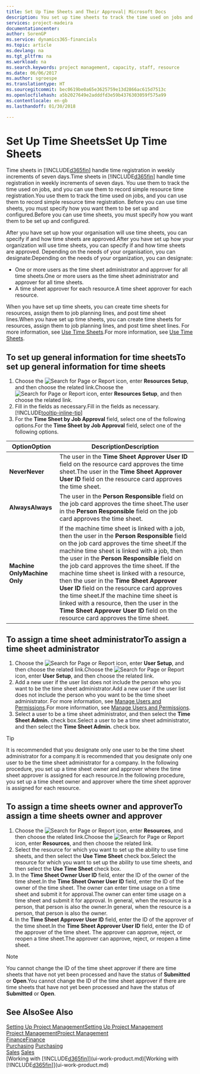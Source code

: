```yaml
---
title: Set Up Time Sheets and Their Approval| Microsoft Docs
description: You set up time sheets to track the time used on jobs and using resources, helping you with project management, staffing, and capacity
services: project-madeira
documentationcenter: 
author: SorenGP
ms.service: dynamics365-financials
ms.topic: article
ms.devlang: na
ms.tgt_pltfrm: na
ms.workload: na
ms.search.keywords: project management, capacity, staff, resource
ms.date: 06/06/2017
ms.author: sgroespe
ms.translationtype: HT
ms.sourcegitcommit: bec0619be0a65e3625759e13d2866ac615d7513c
ms.openlocfilehash: a5b2027649e2adddfd3e59b4376303059f575a99
ms.contentlocale: en-gb
ms.lasthandoff: 01/30/2018

---
```

# <a name="set-up-time-sheets"></a><span data-ttu-id="6559f-103">Set Up Time Sheets</span><span class="sxs-lookup"><span data-stu-id="6559f-103">Set Up Time Sheets</span></span>
<span data-ttu-id="6559f-104">Time sheets in [!INCLUDE[d365fin](includes/d365fin_md.md)] handle time registration in weekly increments of seven days.</span><span class="sxs-lookup"><span data-stu-id="6559f-104">Time sheets in [!INCLUDE[d365fin](includes/d365fin_md.md)] handle time registration in weekly increments of seven days.</span></span> <span data-ttu-id="6559f-105">You use them to track the time used on jobs, and you can use them to record simple resource time registration.</span><span class="sxs-lookup"><span data-stu-id="6559f-105">You use them to track the time used on jobs, and you can use them to record simple resource time registration.</span></span> <span data-ttu-id="6559f-106">Before you can use time sheets, you must specify how you want them to be set up and configured.</span><span class="sxs-lookup"><span data-stu-id="6559f-106">Before you can use time sheets, you must specify how you want them to be set up and configured.</span></span>

<span data-ttu-id="6559f-107">After you have set up how your organisation will use time sheets, you can specify if and how time sheets are approved.</span><span class="sxs-lookup"><span data-stu-id="6559f-107">After you have set up how your organization will use time sheets, you can specify if and how time sheets are approved.</span></span> <span data-ttu-id="6559f-108">Depending on the needs of your organisation, you can designate:</span><span class="sxs-lookup"><span data-stu-id="6559f-108">Depending on the needs of your organization, you can designate:</span></span>

* <span data-ttu-id="6559f-109">One or more users as the time sheet administrator and approver for all time sheets.</span><span class="sxs-lookup"><span data-stu-id="6559f-109">One or more users as the time sheet administrator and approver for all time sheets.</span></span>
* <span data-ttu-id="6559f-110">A time sheet approver for each resource.</span><span class="sxs-lookup"><span data-stu-id="6559f-110">A time sheet approver for each resource.</span></span>

<span data-ttu-id="6559f-111">When you have set up time sheets, you can create time sheets for resources, assign them to job planning lines, and post time sheet lines.</span><span class="sxs-lookup"><span data-stu-id="6559f-111">When you have set up time sheets, you can create time sheets for resources, assign them to job planning lines, and post time sheet lines.</span></span> <span data-ttu-id="6559f-112">For more information, see [Use Time Sheets](projects-how-use-time-sheets.md).</span><span class="sxs-lookup"><span data-stu-id="6559f-112">For more information, see [Use Time Sheets](projects-how-use-time-sheets.md).</span></span>

## <a name="to-set-up-general-information-for-time-sheets"></a><span data-ttu-id="6559f-113">To set up general information for time sheets</span><span class="sxs-lookup"><span data-stu-id="6559f-113">To set up general information for time sheets</span></span>
1. <span data-ttu-id="6559f-114">Choose the ![Search for Page or Report](media/ui-search/search_small.png "Search for Page or Report icon") icon, enter **Resources Setup**, and then choose the related link.</span><span class="sxs-lookup"><span data-stu-id="6559f-114">Choose the ![Search for Page or Report](media/ui-search/search_small.png "Search for Page or Report icon") icon, enter **Resources Setup**, and then choose the related link.</span></span>  
2. <span data-ttu-id="6559f-115">Fill in the fields as necessary.</span><span class="sxs-lookup"><span data-stu-id="6559f-115">Fill in the fields as necessary.</span></span> [!INCLUDE[tooltip-inline-tip](includes/tooltip-inline-tip_md.md)]
3. <span data-ttu-id="6559f-116">For the **Time Sheet by Job Approval** field, select one of the following options.</span><span class="sxs-lookup"><span data-stu-id="6559f-116">For the **Time Sheet by Job Approval** field, select one of the following options.</span></span>

| <span data-ttu-id="6559f-117">Option</span><span class="sxs-lookup"><span data-stu-id="6559f-117">Option</span></span> | <span data-ttu-id="6559f-118">Description</span><span class="sxs-lookup"><span data-stu-id="6559f-118">Description</span></span> |
| --- | --- |
| <span data-ttu-id="6559f-119">**Never**</span><span class="sxs-lookup"><span data-stu-id="6559f-119">**Never**</span></span> |<span data-ttu-id="6559f-120">The user in the **Time Sheet Approver User ID** field on the resource card approves the time sheet.</span><span class="sxs-lookup"><span data-stu-id="6559f-120">The user in the **Time Sheet Approver User ID** field on the resource card approves the time sheet.</span></span> |
| <span data-ttu-id="6559f-121">**Always**</span><span class="sxs-lookup"><span data-stu-id="6559f-121">**Always**</span></span> |<span data-ttu-id="6559f-122">The user in the **Person Responsible** field on the job card approves the time sheet.</span><span class="sxs-lookup"><span data-stu-id="6559f-122">The user in the **Person Responsible** field on the job card approves the time sheet.</span></span> |
| <span data-ttu-id="6559f-123">**Machine Only**</span><span class="sxs-lookup"><span data-stu-id="6559f-123">**Machine Only**</span></span> |<span data-ttu-id="6559f-124">If the machine time sheet is linked with a job, then the user in the **Person Responsible** field on the job card approves the time sheet.</span><span class="sxs-lookup"><span data-stu-id="6559f-124">If the machine time sheet is linked with a job, then the user in the **Person Responsible** field on the job card approves the time sheet.</span></span> <span data-ttu-id="6559f-125">If the machine time sheet is linked with a resource, then the user in the **Time Sheet Approver User ID** field on the resource card approves the time sheet.</span><span class="sxs-lookup"><span data-stu-id="6559f-125">If the machine time sheet is linked with a resource, then the user in the **Time Sheet Approver User ID** field on the resource card approves the time sheet.</span></span> |

## <a name="to-assign-a-time-sheet-administrator"></a><span data-ttu-id="6559f-126">To assign a time sheet administrator</span><span class="sxs-lookup"><span data-stu-id="6559f-126">To assign a time sheet administrator</span></span>
1. <span data-ttu-id="6559f-127">Choose the ![Search for Page or Report](media/ui-search/search_small.png "Search for Page or Report icon") icon, enter **User Setup**, and then choose the related link.</span><span class="sxs-lookup"><span data-stu-id="6559f-127">Choose the ![Search for Page or Report](media/ui-search/search_small.png "Search for Page or Report icon") icon, enter **User Setup**, and then choose the related link.</span></span>  
2. <span data-ttu-id="6559f-128">Add a new user if the user list does not include the person who you want to be the time sheet administrator.</span><span class="sxs-lookup"><span data-stu-id="6559f-128">Add a new user if the user list does not include the person who you want to be the time sheet administrator.</span></span> <span data-ttu-id="6559f-129">For more information, see [Manage Users and Permissions](ui-how-users-permissions.md).</span><span class="sxs-lookup"><span data-stu-id="6559f-129">For more information, see [Manage Users and Permissions](ui-how-users-permissions.md).</span></span>
3. <span data-ttu-id="6559f-130">Select a user to be a time sheet administrator, and then select the **Time Sheet Admin.** check box.</span><span class="sxs-lookup"><span data-stu-id="6559f-130">Select a user to be a time sheet administrator, and then select the **Time Sheet Admin.** check box.</span></span>  

> [!TIP]  
>   <span data-ttu-id="6559f-131">It is recommended that you designate only one user to be the time sheet administrator for a company.</span><span class="sxs-lookup"><span data-stu-id="6559f-131">It is recommended that you designate only one user to be the time sheet administrator for a company.</span></span> <span data-ttu-id="6559f-132">In the following procedure, you set up a time sheet owner and approver where the time sheet approver is assigned for each resource.</span><span class="sxs-lookup"><span data-stu-id="6559f-132">In the following procedure, you set up a time sheet owner and approver where the time sheet approver is assigned for each resource.</span></span>  

## <a name="to-assign-a-time-sheets-owner-and-approver"></a><span data-ttu-id="6559f-133">To assign a time sheets owner and approver</span><span class="sxs-lookup"><span data-stu-id="6559f-133">To assign a time sheets owner and approver</span></span>
1. <span data-ttu-id="6559f-134">Choose the ![Search for Page or Report](media/ui-search/search_small.png "Search for Page or Report icon") icon, enter **Resources**, and then choose the related link.</span><span class="sxs-lookup"><span data-stu-id="6559f-134">Choose the ![Search for Page or Report](media/ui-search/search_small.png "Search for Page or Report icon") icon, enter **Resources**, and then choose the related link.</span></span>
2. <span data-ttu-id="6559f-135">Select the resource for which you want to set up the ability to use time sheets, and then select the **Use Time Sheet** check box.</span><span class="sxs-lookup"><span data-stu-id="6559f-135">Select the resource for which you want to set up the ability to use time sheets, and then select the **Use Time Sheet** check box.</span></span>  
3. <span data-ttu-id="6559f-136">In the **Time Sheet Owner User ID** field, enter the ID of the owner of the time sheet.</span><span class="sxs-lookup"><span data-stu-id="6559f-136">In the **Time Sheet Owner User ID** field, enter the ID of the owner of the time sheet.</span></span> <span data-ttu-id="6559f-137">The owner can enter time usage on a time sheet and submit it for approval.</span><span class="sxs-lookup"><span data-stu-id="6559f-137">The owner can enter time usage on a time sheet and submit it for approval.</span></span> <span data-ttu-id="6559f-138">In general, when the resource is a person, that person is also the owner.</span><span class="sxs-lookup"><span data-stu-id="6559f-138">In general, when the resource is a person, that person is also the owner.</span></span>  
4. <span data-ttu-id="6559f-139">In the **Time Sheet Approver User ID** field, enter the ID of the approver of the time sheet.</span><span class="sxs-lookup"><span data-stu-id="6559f-139">In the **Time Sheet Approver User ID** field, enter the ID of the approver of the time sheet.</span></span> <span data-ttu-id="6559f-140">The approver can approve, reject, or reopen a time sheet.</span><span class="sxs-lookup"><span data-stu-id="6559f-140">The approver can approve, reject, or reopen a time sheet.</span></span>  

> [!NOTE]  
>   <span data-ttu-id="6559f-141">You cannot change the ID of the time sheet approver if there are time sheets that have not yet been processed and have the status of **Submitted** or **Open**.</span><span class="sxs-lookup"><span data-stu-id="6559f-141">You cannot change the ID of the time sheet approver if there are time sheets that have not yet been processed and have the status of **Submitted** or **Open**.</span></span>

## <a name="see-also"></a><span data-ttu-id="6559f-142">See Also</span><span class="sxs-lookup"><span data-stu-id="6559f-142">See Also</span></span>
[<span data-ttu-id="6559f-143">Setting Up Project Management</span><span class="sxs-lookup"><span data-stu-id="6559f-143">Setting Up Project Management</span></span>](projects-setup-projects.md)  
[<span data-ttu-id="6559f-144">Project Management</span><span class="sxs-lookup"><span data-stu-id="6559f-144">Project Management</span></span>](projects-manage-projects.md)  
[<span data-ttu-id="6559f-145">Finance</span><span class="sxs-lookup"><span data-stu-id="6559f-145">Finance</span></span>](finance.md)  
<span data-ttu-id="6559f-146">[Purchasing](purchasing-manage-purchasing.md)       </span><span class="sxs-lookup"><span data-stu-id="6559f-146">[Purchasing](purchasing-manage-purchasing.md)       </span></span>  
<span data-ttu-id="6559f-147">[Sales](sales-manage-sales.md)    </span><span class="sxs-lookup"><span data-stu-id="6559f-147">[Sales](sales-manage-sales.md)    </span></span>  
<span data-ttu-id="6559f-148">[Working with [!INCLUDE[d365fin](includes/d365fin_md.md)]](ui-work-product.md)</span><span class="sxs-lookup"><span data-stu-id="6559f-148">[Working with [!INCLUDE[d365fin](includes/d365fin_md.md)]](ui-work-product.md)</span></span>  

